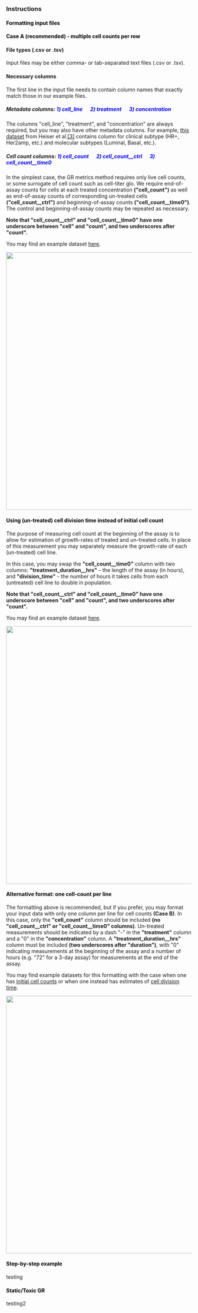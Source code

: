 <h3>Instructions</h3>
<div class="ui styled fluid active accordion">
  <div class="title">
    <h4 style = "color:black">
      <i class="dropdown icon"></i>
      Formatting input files
    </h4>
  </div>
  <div class="content">
  <div class="accordion">
      <div class="active title">
        <h4 style = "color:black">
          <i class="dropdown icon"></i>
          Case A (recommended) - multiple cell counts per row 
        </h4>
      </div>
      <div class="active content">
    <h4>File types (.csv or .tsv)</h4>

<p>Input files may be either comma- or tab-separated text files (.csv or .tsv).</p>

<h4>Necessary columns</h4>

<p>The first line in the input file needs to contain column names that exactly match those in our example files.</p>

<h5>Metadata columns: <font color="blue">1) cell_line   2) treatment   3) concentration </font></h5>

<p>The columns "cell_line", "treatment", and "concentration" are always required, but you may also have other metadata columns. For example, <a href = "https://github.com/uc-bd2k/grcalculator/blob/master/resources/Heiser_al_GRmetrics_wSubType_Taxol.tsv">this dataset</a> from Heiser et al.<a href="https://doi.org/10.1073/pnas.1018854108">[3]</a></sup> contains column for clinical subtype (HR+, Her2amp, etc.) and molecular subtypes (Luminal, Basal, etc.). </p>

<h5>Cell count columns: <font color="blue">1) cell_count   2) cell_count__ctrl   3) cell_count__time0</font></h5>

<p>In the simplest case, the GR metrics method requires only live cell counts, or some surrogate of cell count such as cell-titer glo. We require end-of-assay counts for cells at each treated concentration <b>("cell_count")</b> as well as end-of-assay counts of corresponding un-treated cells <b>("cell_count__ctrl")</b> and beginning-of-assay counts <b>("cell_count__time0")</b>. The control and beginning-of-assay counts may be repeated as necessary.
</p>
<p><b>Note that "cell_count__ctrl" and "cell_count__time0" have one underscore between "cell" and "count", and two underscores after "count".</b></p>
<p>You may find an example dataset <a href = "https://raw.githubusercontent.com/uc-bd2k/grcalculator/update/resources/caseA_example.csv">here</a>.</p>
<img src = "images/data_examples/caseA_blur.png" width = "700px">
</div>
</div>
    <div class="accordion">
      <div class="title">
        <h4 style = "color:black">
          <i class="dropdown icon"></i>
          Using (un-treated) cell division time instead of initial cell count
        </h4>
      </div>
      <div class="content"><p>The purpose of measuring cell count at the beginning of the assay is to allow for estimation of growth-rates of treated and un-treated cells. In place of this measurement you may separately measure the growth-rate of each (un-treated) cell line.</p>
<p>In this case, you may swap the <b>"cell_count__time0"</b> column with two columns: <b>"treatment_duration__hrs"</b> – the length of the assay (in hours), and <b>"division_time"</b> - the number of hours it takes cells from each (untreated) cell line to double in population.</p>
<p><b>Note that "cell_count__ctrl" and "cell_count__time0" have one underscore between "cell" and "count", and two underscores after "count".</b></p>
<p>You may find an example dataset <a href = "https://raw.githubusercontent.com/uc-bd2k/grcalculator/update/resources/caseA_div_example.csv">here</a>.</p>
<img src = "images/data_examples/caseA_div_blur.png" width = "700px">
    </div>
  </div>
  <div class="accordion">
      <div class="title">
        <h4 style = "color:black">
          <i class="dropdown icon"></i>
          Alternative format: one cell-count per line
        </h4>
      </div>
      <div class="content"><p>The formatting above is recommended, but if you prefer, you may format your input data with only one column per line for cell counts <b>(Case B)</b>. In this case, only the <b>"cell_count"</b> column should be included <b>(no "cell_count__ctrl" or "cell_count__time0" columns)</b>. Un-treated measurements should be indicated by a dash "-" in the <b>"treatment"</b> column and a "0" in the <b>"concentration"</b> column. A <b>"treatment_duration__hrs"</b> column must be included <b>(two underscores after "duration")</b>, with "0" indicating measurements at the beginning of the assay and a number of hours (e.g. "72" for a 3-day assay) for measurements at the end of the assay.</p>
<p>You may find example datasets for this formatting with the case when one has <a href = "https://raw.githubusercontent.com/uc-bd2k/grcalculator/update/resources/caseB_example.csv">initial cell counts</a> or when one instead has estimates of <a href = "https://raw.githubusercontent.com/uc-bd2k/grcalculator/update/resources/caseB_div_example.csv">cell division time</a>.</p>
<img src = "images/data_examples/caseB_blur.png" width = "700px">
    </div>
  </div>



    
  

    
  

    
  
</div>
</div>
<div class="ui styled fluid active accordion">
  <div class="title">
    <h4 style = "color:black">
      <i class="dropdown icon"></i>
      Step-by-step example
    </h4>
  </div>
  <div class="content">
    <p>testing</p>
  </div>
</div>



<div class="ui styled fluid active accordion">
  <div class="title">
    <h4 style = "color:black">
      <i class="dropdown icon"></i>
      Static/Toxic GR
    </h4>
  </div>
  <div class="content">
    <p>testing2</p>
  </div>
</div>
